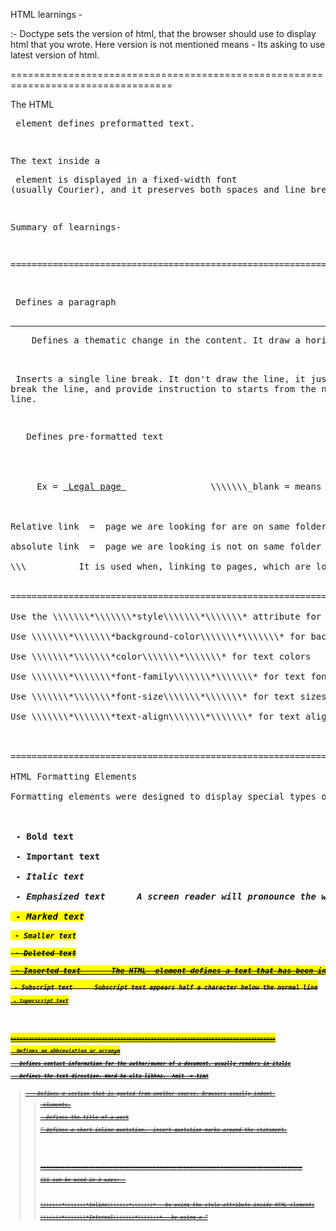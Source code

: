 HTML learnings -





<!Doctype html> :- Doctype sets the version of html, that the browser should use to display html that you wrote. Here version is not mentioned means - Its asking to use latest version of html.



==================================================================================

The HTML <pre> element defines preformatted text.



The text inside a <pre> element is displayed in a fixed-width font (usually Courier), and it preserves both spaces and line breaks:



Summary of learnings-



===================================================================================

<p>	Defines a paragraph

<hr>	Defines a thematic change in the content. It draw a horizontal line

<br>	Inserts a single line break. It don't draw the line, it just break the line, and provide instruction to starts from the next new line.

<pre>	Defines pre-formatted text




<a>  	Ex = <a href="http://example.com/legal.html" target="\\\\\\\_blank"> Legal page </a>                \\\\\\\_blank = means it will load the link in new page.    \\\\\\\_self = means it will load the link on the same page by replacing page.



Relative link  =  page we are looking for are on same folder path

absolute link  =  page we are looking is not on same folder path, so we provide proper link (means - page is on server)

\\\&nbsp;		  It is used when, linking to pages, which are located on another site/server. (not available on your website)


====================================================================================

Use the \\\\\\\*\\\\\\\*style\\\\\\\*\\\\\\\* attribute for styling HTML elements

Use \\\\\\\*\\\\\\\*background-color\\\\\\\*\\\\\\\* for background color   Ex - "background-color:powderblue;" or any hex-code

Use \\\\\\\*\\\\\\\*color\\\\\\\*\\\\\\\* for text colors	    

Use \\\\\\\*\\\\\\\*font-family\\\\\\\*\\\\\\\* for text fonts      Ex - "font-family:courier;"

Use \\\\\\\*\\\\\\\*font-size\\\\\\\*\\\\\\\* for text sizes        Ex - "font-size:300%;"

Use \\\\\\\*\\\\\\\*text-align\\\\\\\*\\\\\\\* for text alignment   Ex - "text-align:center;"



======================================================================================

HTML Formatting Elements

Formatting elements were designed to display special types of text:



<b> - Bold text

<strong> - Important text

<i> - Italic text

<em> - Emphasized text     	A screen reader will pronounce the words in <em> with an emphasis, using verbal stress.  The HTML <mark> element defines text that should be marked or highlighted

<mark> - Marked text

<small> - Smaller text

<del> - Deleted text

<ins> - Inserted text		The HTML <ins> element defines a text that has been inserted into a document. Browsers will usually underline inserted text

<sub> - Subscript text		Subscript text appears half a character below the normal line

<sup> - Superscript text





=======================================================================================

<abbr>	Defines an abbreviation or acronym

<address>	Defines contact information for the author/owner of a document. usually renders in italic

<bdo>	Defines the text direction. Word ko ulta likhna.  Amit -> timA

<blockquote>	Defines a section that is quoted from another source. Browsers usually indent <blockquote> elements.

<cite>	Defines the title of a work

<q>	Defines a short inline quotation.  insert quotation marks around the statement.





======================================================================================

CSS can be used in 3 ways: -



\\\\\\\*\\\\\\\*Inline\\\\\\\*\\\\\\\* - by using the style attribute inside HTML elements

\\\\\\\*\\\\\\\*Internal\\\\\\\*\\\\\\\* - by using a <style> element in the <head> section

\\\\\\\*\\\\\\\*External\\\\\\\*\\\\\\\* - by using a <link> element to link to an external CSS file



###### \\\\\\\*Inline CSS\\\\\\\*

An inline CSS is used to apply a unique style to a single HTML element. For same kind of element tag, we can use different-different style and color. 

An inline CSS uses the style attribute of an HTML element.



###### \\\\\\\*Internal CSS\\\\\\\*

An internal CSS is used to define a style for a single HTML page. But, same css will apply for same element tag in a page.

it is defined in the <head> section of an HTML page, within a <style> element.



###### \\\\\\\*External CSS\\\\\\\*

An external style sheet is used to define the style for many HTML pages.

To use an external style sheet, add a link to it in the <head> section of each HTML page using <link> tag. (self closing or single tag)



<head>

 <link rel="stylesheet" href="NameWithPath\\\\\\\\\\\\\\\_of\\\\\\\\\\\\\\\_cssFile">

</head>





Use the HTML \\\\\\\*\\\\\\\*style\\\\\\\*\\\\\\\* attribute for inline styling

Use the HTML \\\\\\\*\\\\\\\*<style>\\\\\\\*\\\\\\\* element to define internal CSS

Use the HTML \\\\\\\*\\\\\\\*<link>\\\\\\\*\\\\\\\* element to refer to an external CSS file

Use the HTML \\\\\\\*\\\\\\\*<head>\\\\\\\*\\\\\\\* element to store <style> and <link> elements

Use the CSS \\\\\\\*\\\\\\\*color\\\\\\\*\\\\\\\* property for text colors

Use the CSS \\\\\\\*\\\\\\\*font-family\\\\\\\*\\\\\\\* property for text fonts

Use the CSS \\\\\\\*\\\\\\\*font-size\\\\\\\*\\\\\\\* property for text sizes

Use the CSS \\\\\\\*\\\\\\\*border\\\\\\\*\\\\\\\* property for borders

Use the CSS \\\\\\\*\\\\\\\*padding\\\\\\\*\\\\\\\* property for space inside the border

Use the CSS \\\\\\\*\\\\\\\*margin\\\\\\\*\\\\\\\* property for space outside the border



=================================================================



Selector = Tags are selected by something called Selector.



Type Selector = html element's tag name without <> brackets. with {property: value;}



Descedent Selector = Selecting only tag that are children of another tag.



Pseudo Selector = used to modify the appearance of html tag based on some type of action or behavior. Ex - a:hover {textdecoration:underline; color: darkened}





===================================================================



Tag Types: 

\\\* Block-Level Tag : Block-level tags take up the entire width of the container (screen).	

			Ex - h1, h2, h3, p, ul, li

\\\* Inline-Level Tag : These tags, don't try to take up entire width than they need.

			Does not take up the entire width. It flows with text and other content around it. (Go with flow)

			Ex - <a>, img, input, label





Note - to convert block-level tag to inline tag,   use  =     display:inline-block    inside selector class inside style tag or css file

===================================================================

\*\*Box Model: -  Box contains =  content Area, Padding, Border, Margin (Trick to remember order for BoxModel - relate with bottom part of G...)\*\*



full box = + Content Area width 

\&nbsp;	   + padding-left + padding-right

\&nbsp;	   + border-left + border-right

\&nbsp;	   + margin-left + margin-right





Applying padding to one side at a time in html element tag

Ex - h2{

\&nbsp;	padding-top: 6px;

\&nbsp;	padding-right: 3px;

\&nbsp;	padding-bottom: 0;

\&nbsp;	padding-left: 0;

\&nbsp;	}



writing shorthand to apply all side padding at a time-

Ex - h2 {

\&nbsp;	padding: 6px 3px 0  0;

\&nbsp;	}



Note- we don't write px with zero. 

\&nbsp;	Order of sides are always: top, right, bottom, then left.

\&nbsp;	Margin and Padding are alays follows above orders,

\&nbsp;	 but border follows :  width, Style and Color (instead of top, right, bottom, left)



\&nbsp;	if we have to give border for (one side) left, then we use propery like -   border-left: 6px, solid, black.

\&nbsp;	To apply border for all side, Ex - border: 6px, solid, black.







Padding: Padding is used to control the \*size of a box\* without adjusting the size of content written inside the box.

\&nbsp;	Means - It will increase width between content written inside the box and the box.



To Reset default marign, padding and borders of browser: 

\&nbsp;		html, body, h1, h2, h3, p, ol, ul, li, a { 

\&nbsp;							padding: 0;

\&nbsp;							border: 0;

\&nbsp;							margin: 0;	

\&nbsp;							}



Summary: Padding can be used to adjust spacing inside a container

\&nbsp;	 Margin can be used to adjust spacing between containers.





Margin: Margin is used to control the space between boxes.

====================================================================
JavaScript
====================================================================

Q. When is "id" attribute used?



id attribute is used to uniquely identify an element on a web page. It plays a crucial role in styling, scripting, and navigation.



Where It’s Used:

* Styling a specific element. (using css)
* Targeting an element with JavaScript. (taking user input from html to js form)
* Linking to a section of the page (e.g., <a href="#section1">Go to Section 1</a>).
* Form labels and accessibility.



Q. How to get user input in javascript file from html script.

Ans - use id attribute in input tag, and add an eventlistner Ex - "onkeyup"

Ex - <input type="text" placeholder="Enter your name" id="nameError" onkeyup="validateName()">



===============================================================================================


window object in js.
========================

window object => is a global object, which is parent of root object(mukiya).  (Mukiya ka bhi baap h)
Ex - console.log(""); is also part of window object.

window object is created by your browser.


=======================================================

regular expression
=======================================================

------to check if an input value is only containing number or not--------------------

if (!/^\d+$/.test(caseid)) {
    caseIdError.innerHTML = "Only digits are allowed";
    return false;
}


✅ Why .test() is better here compare to .exec() :
.exec() returns detailed match info (an array) or null.
.test() returns a simple true or false, which is perfect for validation.
So for checking if caseid contains only digits, this is the clean and correct way:


✅ Summary:
Yes, /^\d+$/.exec(caseid) technically works, but it's not ideal for simple true/false checks.
Use .test() for cleaner, faster, and more readable validation.





























